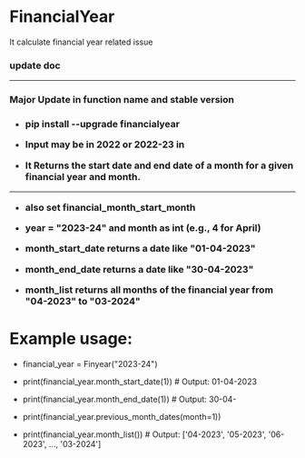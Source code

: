 # FinancialYear
It calculate financial year related issue
<!-- doc updater -->

### update doc
----------------------------------------
<h3> Major Update in function name and stable version <h3>

- pip install --upgrade financialyear

- Input may be in 2022 or 2022-23 in 
- It Returns the start date and end date of a month for a given financial year and month.
________________________________________________________________________________________________________________
-    also set financial_month_start_month

-    year = "2023-24" and month as int (e.g., 4 for April)

-    month_start_date returns a date like "01-04-2023"

-    month_end_date returns a date like "30-04-2023"

-    month_list returns all months of the financial year from "04-2023" to "03-2024"

 # Example usage:

- financial_year = Finyear("2023-24")

-    print(financial_year.month_start_date(1))  # Output: 01-04-2023

-    print(financial_year.month_end_date(1))    # Output: 30-04-

-    print(financial_year.previous_month_dates(month=1))

-    print(financial_year.month_list())    # Output: ['04-2023', '05-2023', '06-2023', ..., '03-2024']

